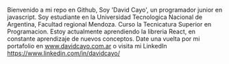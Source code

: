 Bienvenido a mi repo en Github, Soy 'David Cayo', un programador junior
en javascript.
Soy estudiante en la Universidad Tecnologica Nacional de Argentina, Facultad regional Mendoza.
Curso la Tecnicatura Superior en Programacion.
Estoy actualmente aprendiendo la libreria React, en constante aprendizaje de nuevos conceptos. 
Date una vuelta por mi portafolio en www.davidcayo.com.ar
o visita mi LinkedIn https://www.linkedin.com/in/davidcayo/
